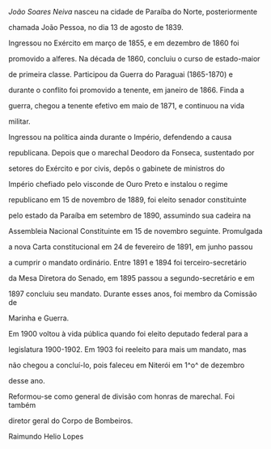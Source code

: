 

*João Soares Neiva* nasceu na cidade de Paraíba do Norte, posteriormente

chamada João Pessoa, no dia 13 de agosto de 1839.



Ingressou no Exército em março de 1855, e em dezembro de 1860 foi

promovido a alferes. Na década de 1860, concluiu o curso de estado-maior

de primeira classe. Participou da Guerra do Paraguai (1865-1870) e

durante o conflito foi promovido a tenente, em janeiro de 1866. Finda a

guerra, chegou a tenente efetivo em maio de 1871, e continuou na vida

militar.



Ingressou na política ainda durante o Império, defendendo a causa

republicana. Depois que o marechal Deodoro da Fonseca, sustentado por

setores do Exército e por civis, depôs o gabinete de ministros do

Império chefiado pelo visconde de Ouro Preto e instalou o regime

republicano em 15 de novembro de 1889, foi eleito senador constituinte

pelo estado da Paraíba em setembro de 1890, assumindo sua cadeira na

Assembleia Nacional Constituinte em 15 de novembro seguinte. Promulgada

a nova Carta constitucional em 24 de fevereiro de 1891, em junho passou

a cumprir o mandato ordinário. Entre 1891 e 1894 foi terceiro-secretário

da Mesa Diretora do Senado, em 1895 passou a segundo-secretário e em

1897 concluiu seu mandato. Durante esses anos, foi membro da Comissão de

Marinha e Guerra.



Em 1900 voltou à vida pública quando foi eleito deputado federal para a

legislatura 1900-1902. Em 1903 foi reeleito para mais um mandato, mas

não chegou a concluí-lo, pois faleceu em Niterói em 1^o^ de dezembro

desse ano.



Reformou-se como general de divisão com honras de marechal. Foi também

diretor geral do Corpo de Bombeiros.



Raimundo Helio Lopes



